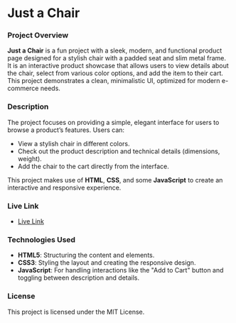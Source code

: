 # Just a Chair

### Project Overview
**Just a Chair** is a fun project with a sleek, modern, and functional product page designed for a stylish chair with a padded seat and slim metal frame. It is an interactive product showcase that allows users to view details about the chair, select from various color options, and add the item to their cart. This project demonstrates a clean, minimalistic UI, optimized for modern e-commerce needs.

### Description
The project focuses on providing a simple, elegant interface for users to browse a product’s features. Users can:
- View a stylish chair in different colors.
- Check out the product description and technical details (dimensions, weight).
- Add the chair to the cart directly from the interface.

This project makes use of **HTML**, **CSS**, and some **JavaScript** to create an interactive and responsive experience.

### Live Link
- [Live Link](https://just-a-chair.vercel.app/)

### Technologies Used
- **HTML5**: Structuring the content and elements.
- **CSS3**: Styling the layout and creating the responsive design.
- **JavaScript**: For handling interactions like the "Add to Cart" button and toggling between description and details.

### License
This project is licensed under the MIT License.
